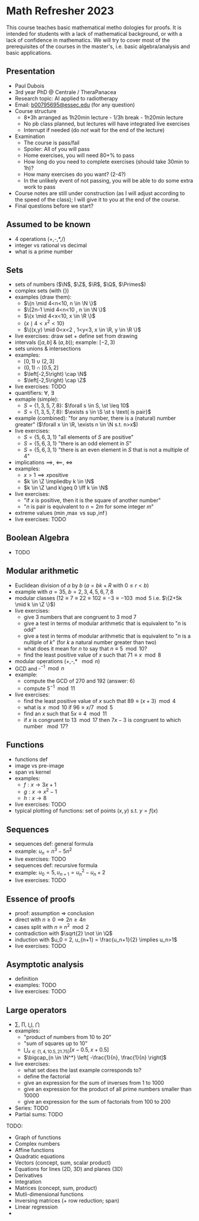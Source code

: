 $\newcommand{\Q}{\mathbb{Q}}$
$\newcommand{\Primes}{\mathbb{P}}$
$\newcommand{\st}{\text{ s.t. }}$
$\newcommand{\and}{\text{ and }}$
$\newcommand{\or}{\text{ or }}$

# Math Refresher 2023

This course teaches basic mathematical metho dologies for proofs.
It is intended for students with a lack of mathematical background, or with a lack of confidence in mathematics.
We will try to cover most of the prerequisites of the courses in the master's, i.e. basic algebra/analysis and basic applications.

## Presentation

- Paul Dubois
- 3rd year PhD @ Centrale / TheraPanacea
- Research topic: AI applied to radiotherapy
- Email: b00795695@essec.edu (for any question)
- Course structure
  - 8*3h arranged as 1h20min lecture - 1/3h break - 1h20min lecture
  - No pb class planned, but lectures will have integrated live exercises
  - Interrupt if needed (do *not* wait for the end of the lecture)
- Examination
  - The course is pass/fail
  - Spoiler: All of you will pass
  - Home exercises, you will need 80+% to pass
  - How long do you need to complete exercises (should take 30min to 1h)?
  - How many exercises do you want? (2-4?)
  - In the unlikely event of not passing, you will be able to do some extra work to pass
- Course notes are still under construction (as I will adjust according to the speed of the class); I will give it to you at the end of the course.
- Final questions before we start?

## Assumed to be known

- 4 operations (+,-,\*,/)
- integer vs rational vs decimal
- what is a prime number

## Sets
  - sets of numbers ($\N$, $\Z$, $\R$, $\Q$, $\Primes$)
  - complex sets (with $\{ \}$)
  - examples (draw them):
    - $\{n \mid 4<n<10, n \in \N \}$
    - $\{2n-1 \mid 4<n<10 , n \in \N \}$
    - $\{x \mid 4<x<10, x \in \R \}$
    - $\{x \mid 4<x^2<10 \}$
    - $\{(x,y) \mid 0<x<2 , 1<y<3, x \in \R, y \in \R \}$
  - live exercises: draw set + define set from drawing
  - intervals ($\left[a,b\right]$ & $\left(a,b\right)$); example: $\left[-2, 3\right)$
  - sets unions & intersections
  - examples:
    - $\left[0,1\right) \cup \left(2,3\right]$
    - $\left(0,1\right) \cap \left[0.5,2\right]$
    - $\left[-2,5\right) \cap \N$
    - $\left[-2,5\right) \cap \Z$
  - live exercises: TODO
  - quantifiers: $\forall$, $\exists$
  - exmaple (simple):
    - $S = \{1,3,5,7,8\}$: $\forall s \in S, \st \leq 10$
    - $S = \{1,3,5,7,8\}$: $\exists s \in \S \st s \text{ is pair}$
  - example (combined): "for any number, there is a (natural) number greater" ($\forall x \in \R, \exists n \in \N s.t. n>x$)
  - live exercises: 
    - $S = \{5,6,3,1\}$ "all elements of $S$ are positive"
    - $S = \{5,6,3,1\}$ "there is an odd element in $S$"
    - $S = \{5,6,3,1\}$ "there is an even element in $S$ that is not a multiple of 4"
  - implications $\implies$, $\impliedby$, $\iff$
  - examples:
    - $x>1 \implies x \text{positive}$
    - $k \in \Z \impliedby k \in \N$
    - $k \in \Z  \and k\geq 0 \iff k \in \N$
  - live exercises:
    - "if $x$ is positive, then it is the square of another number"
    - "$n$ is pair is equivalent to $n=2m$ for some integer $m$"
  - extreme values ($\min$,$\max$ vs $\sup$,$\inf$)
  - live exercises: TODO
## Boolean Algebra
  - TODO
## Modular arithmetic
  - Euclidean division of $a$ by $b$ ($a=bk+R$ with $0 \leq r < b$)
  - example with $a=35$, $b=2,3,4,5,6,7,8$
  - modular classes ($12 \equiv 7 \equiv 22 \equiv 102 \equiv -3 \equiv -103 \mod 5$ i.e. $\{2+5k \mid k \in \Z \}$)
  - live exercises:
    - give 3 numbers that are congruent to 3 mod 7
    - give a test in terms of modular arithmetic that is equivalent to "$n$ is odd"
    - give a test in terms of modular arithmetic that is equivalent to "$n$ is a nultiple of $k$" (for $k$ a natural number greater than two)
    - what does it mean for $n$ to say that $n \equiv 5 \mod 10$?
    - find the least positive value of $x$ such that $71 \equiv x \mod 8$
  - modular operations (+,-,\* $\mod n$)
  - GCD and $\square^{-1} \mod n$
  - example:
    - compute the GCD of $270$ and $192$ (answer: $6$)
    - compute $5^{-1} \mod 11$
  - live exercises:
    - find the least positive value of $x$ such that $89 \equiv (x + 3) \mod 4$
    - what is $x \mod 10$ if $96 \equiv x / 7 \mod 5$
    - find an $x$ such that $5x \equiv 4 \mod 11$
    - if $x$ is congruent to $13 \mod 17$ then $7x - 3$ is congruent to which number $\mod 17$?
## Functions
  - functions def
  - image vs pre-image
  - span vs kernel
  - examples:
    - $f: x \to 3x+1$
    - $g: x \to x^2-1$
    - $h: x \to 8$
  - live exercises: TODO
  - typical plotting of functions: set of points $(x,y)$ s.t. $y = f(x)$
## Sequences
  - sequences def: general formula
  - example: $u_n = n^3-5n^2$
  - live exercises: TODO
  - sequences def: recursive formula
  - example: $u_0 = 5, u_{n+1} = u_n^2-u_n+2$
  - live exercises: TODO
## Essence of proofs
  - proof: assumption => conclusion
  - direct with $n \geq 0 \implies 2n \geq 4n$
  - cases split with $n \equiv n^2 \mod 2$
  - contradiction with $\sqrt{2} \not \in \Q$
  - induction with $u_0 = 2, u_{n+1} = \frac{u_n+1}{2} \implies u_n>1$
  - live exercises: TODO
## Asymptotic analysis
  - definition
  - examples: TODO
  - live exercises: TODO
## Large operators
  - $\sum$, $\prod$, $\bigcup$, $\bigcap$
  - examples:
    - "product of numbers from 10 to 20"
    - "sum of squares up to 10"
    - $\bigcup_{x \in \{1,4,10.5, 21.75\}} \left[ x-0.5, x+0.5 \right]$
    - $\bigcap_{n \in \N^*} \left[ -\frac{1}{n}, \frac{1}{n} \right]$
  - live exercises:
    - what set does the last example corresponds to?
    - define the factorial
    - give an expression for the sum of inverses from $1$ to $1000$
    - give an expression for the product of all prime numbers smaller than $10000$
    - give an expression for the sum of factorials from $100$ to $200$
  - Series: TODO
  - Partial sums: TODO


TODO:
- Graph of functions
- Complex numbers
- Affine functions
- Quadratic equations
- Vectors (concept, sum, scalar product)
- Equations for lines (2D, 3D) and planes (3D)
- Derivatives
- Integration
- Matrices (concept, sum, product)
- Mutli-dimensional functions
- Inversing matrices (+ row reduction; span)
- Linear regression
-